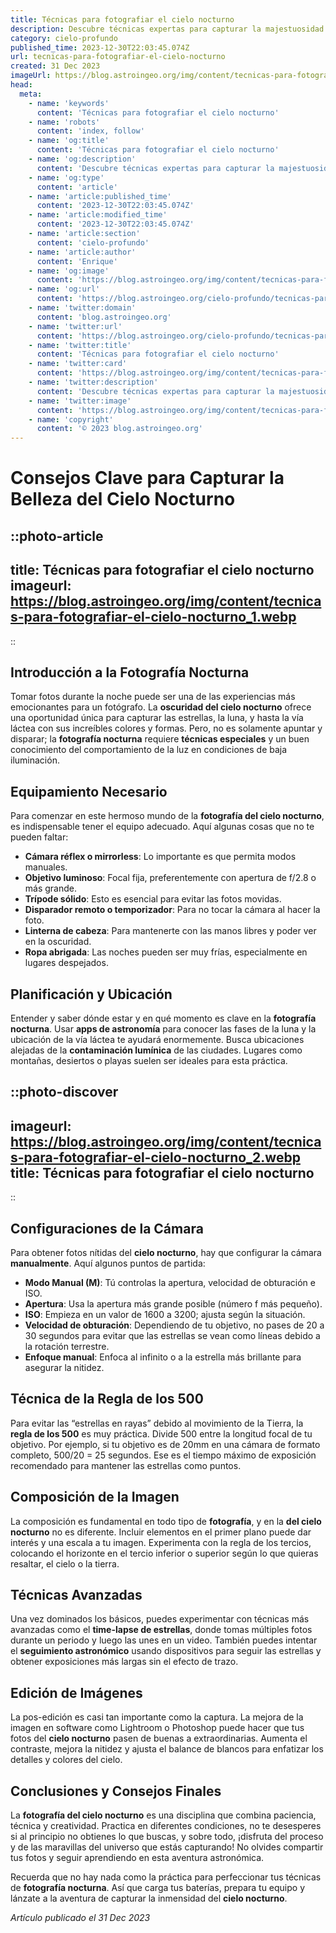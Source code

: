 ```yaml
---
title: Técnicas para fotografiar el cielo nocturno
description: Descubre técnicas expertas para capturar la majestuosidad del cielo nocturno y los astros con tu cámara. ¡Inmortaliza las estrellas ahora!
category: cielo-profundo
published_time: 2023-12-30T22:03:45.074Z
url: tecnicas-para-fotografiar-el-cielo-nocturno
created: 31 Dec 2023
imageUrl: https://blog.astroingeo.org/img/content/tecnicas-para-fotografiar-el-cielo-nocturno_1.webp
head:
  meta:
    - name: 'keywords'
      content: 'Técnicas para fotografiar el cielo nocturno'
    - name: 'robots'
      content: 'index, follow'
    - name: 'og:title'
      content: 'Técnicas para fotografiar el cielo nocturno'
    - name: 'og:description'
      content: 'Descubre técnicas expertas para capturar la majestuosidad del cielo nocturno y los astros con tu cámara. ¡Inmortaliza las estrellas ahora!'
    - name: 'og:type'
      content: 'article'
    - name: 'article:published_time'
      content: '2023-12-30T22:03:45.074Z'
    - name: 'article:modified_time'
      content: '2023-12-30T22:03:45.074Z'
    - name: 'article:section'
      content: 'cielo-profundo'
    - name: 'article:author'
      content: 'Enrique'
    - name: 'og:image'
      content: 'https://blog.astroingeo.org/img/content/tecnicas-para-fotografiar-el-cielo-nocturno_1.webp'
    - name: 'og:url'
      content: 'https://blog.astroingeo.org/cielo-profundo/tecnicas-para-fotografiar-el-cielo-nocturno'
    - name: 'twitter:domain'
      content: 'blog.astroingeo.org'
    - name: 'twitter:url'
      content: 'https://blog.astroingeo.org/cielo-profundo/tecnicas-para-fotografiar-el-cielo-nocturno'
    - name: 'twitter:title'
      content: 'Técnicas para fotografiar el cielo nocturno'
    - name: 'twitter:card'
      content: 'https://blog.astroingeo.org/img/content/tecnicas-para-fotografiar-el-cielo-nocturno_1.webp'
    - name: 'twitter:description'
      content: 'Descubre técnicas expertas para capturar la majestuosidad del cielo nocturno y los astros con tu cámara. ¡Inmortaliza las estrellas ahora!'
    - name: 'twitter:image'
      content: 'https://blog.astroingeo.org/img/content/tecnicas-para-fotografiar-el-cielo-nocturno_1.webp'
    - name: 'copyright'
      content: '© 2023 blog.astroingeo.org'
---
```

# Consejos Clave para Capturar la Belleza del Cielo Nocturno

::photo-article
---
title: Técnicas para fotografiar el cielo nocturno
imageurl: https://blog.astroingeo.org/img/content/tecnicas-para-fotografiar-el-cielo-nocturno_1.webp
---
::

## Introducción a la Fotografía Nocturna

Tomar fotos durante la noche puede ser una de las experiencias más emocionantes para un fotógrafo. La **oscuridad del cielo nocturno** ofrece una oportunidad única para capturar las estrellas, la luna, y hasta la vía láctea con sus increíbles colores y formas. Pero, no es solamente apuntar y disparar; la **fotografía nocturna** requiere **técnicas especiales** y un buen conocimiento del comportamiento de la luz en condiciones de baja iluminación.

## Equipamiento Necesario

Para comenzar en este hermoso mundo de la **fotografía del cielo nocturno**, es indispensable tener el equipo adecuado. Aquí algunas cosas que no te pueden faltar:

- **Cámara réflex o mirrorless**: Lo importante es que permita modos manuales.
- **Objetivo luminoso**: Focal fija, preferentemente con apertura de f/2.8 o más grande.
- **Trípode sólido**: Esto es esencial para evitar las fotos movidas.
- **Disparador remoto o temporizador**: Para no tocar la cámara al hacer la foto.
- **Linterna de cabeza**: Para mantenerte con las manos libres y poder ver en la oscuridad.
- **Ropa abrigada**: Las noches pueden ser muy frías, especialmente en lugares despejados.

## Planificación y Ubicación

Entender y saber dónde estar y en qué momento es clave en la **fotografía nocturna**. Usar **apps de astronomía** para conocer las fases de la luna y la ubicación de la vía láctea te ayudará enormemente. Busca ubicaciones alejadas de la **contaminación lumínica** de las ciudades. Lugares como montañas, desiertos o playas suelen ser ideales para esta práctica.


::photo-discover
---
imageurl: https://blog.astroingeo.org/img/content/tecnicas-para-fotografiar-el-cielo-nocturno_2.webp
title: Técnicas para fotografiar el cielo nocturno
---
::

## Configuraciones de la Cámara

Para obtener fotos nítidas del **cielo nocturno**, hay que configurar la cámara **manualmente**. Aquí algunos puntos de partida:

- **Modo Manual (M)**: Tú controlas la apertura, velocidad de obturación e ISO.
- **Apertura**: Usa la apertura más grande posible (número f más pequeño).
- **ISO**: Empieza en un valor de 1600 a 3200; ajusta según la situación.
- **Velocidad de obturación**: Dependiendo de tu objetivo, no pases de 20 a 30 segundos para evitar que las estrellas se vean como líneas debido a la rotación terrestre.
- **Enfoque manual**: Enfoca al infinito o a la estrella más brillante para asegurar la nitidez.

## Técnica de la Regla de los 500

Para evitar las “estrellas en rayas” debido al movimiento de la Tierra, la **regla de los 500** es muy práctica. Divide 500 entre la longitud focal de tu objetivo. Por ejemplo, si tu objetivo es de 20mm en una cámara de formato completo, 500/20 = 25 segundos. Ese es el tiempo máximo de exposición recomendado para mantener las estrellas como puntos.

## Composición de la Imagen

La composición es fundamental en todo tipo de **fotografía**, y en la **del cielo nocturno** no es diferente. Incluir elementos en el primer plano puede dar interés y una escala a tu imagen. Experimenta con la regla de los tercios, colocando el horizonte en el tercio inferior o superior según lo que quieras resaltar, el cielo o la tierra.

## Técnicas Avanzadas

Una vez dominados los básicos, puedes experimentar con técnicas más avanzadas como el **time-lapse de estrellas**, donde tomas múltiples fotos durante un periodo y luego las unes en un video. También puedes intentar el **seguimiento astronómico** usando dispositivos para seguir las estrellas y obtener exposiciones más largas sin el efecto de trazo.

## Edición de Imágenes

La pos-edición es casi tan importante como la captura. La mejora de la imagen en software como Lightroom o Photoshop puede hacer que tus fotos del **cielo nocturno** pasen de buenas a extraordinarias. Aumenta el contraste, mejora la nitidez y ajusta el balance de blancos para enfatizar los detalles y colores del cielo.

## Conclusiones y Consejos Finales

La **fotografía del cielo nocturno** es una disciplina que combina paciencia, técnica y creatividad. Practica en diferentes condiciones, no te desesperes si al principio no obtienes lo que buscas, y sobre todo, ¡disfruta del proceso y de las maravillas del universo que estás capturando! No olvides compartir tus fotos y seguir aprendiendo en esta aventura astronómica.

Recuerda que no hay nada como la práctica para perfeccionar tus técnicas de **fotografía nocturna**. Así que carga tus baterías, prepara tu equipo y lánzate a la aventura de capturar la inmensidad del **cielo nocturno**.

_Artículo publicado el 31 Dec 2023_